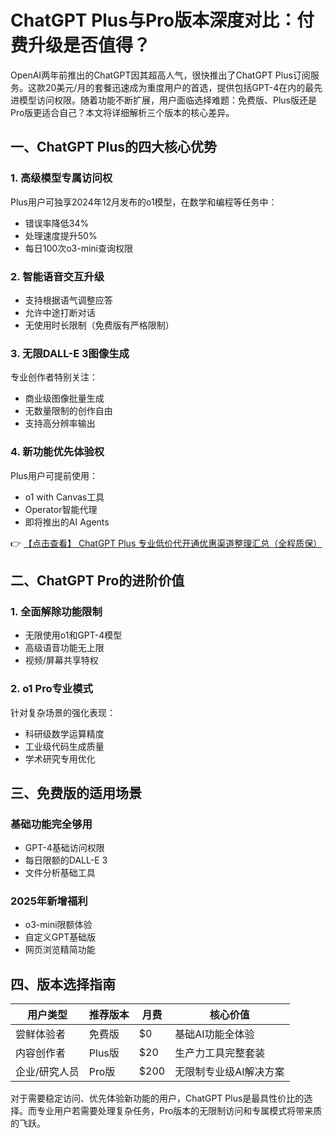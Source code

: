 # ChatGPT Plus与Pro版本深度对比：付费升级是否值得？

OpenAI两年前推出的ChatGPT因其超高人气，很快推出了ChatGPT Plus订阅服务。这款20美元/月的套餐迅速成为重度用户的首选，提供包括GPT-4在内的最先进模型访问权限。随着功能不断扩展，用户面临选择难题：免费版、Plus版还是Pro版更适合自己？本文将详细解析三个版本的核心差异。

## 一、ChatGPT Plus的四大核心优势

### 1. 高级模型专属访问权
Plus用户可独享2024年12月发布的o1模型，在数学和编程等任务中：
- 错误率降低34%
- 处理速度提升50%
- 每日100次o3-mini查询权限

### 2. 智能语音交互升级
- 支持根据语气调整应答
- 允许中途打断对话
- 无使用时长限制（免费版有严格限制）

### 3. 无限DALL-E 3图像生成
专业创作者特别关注：
- 商业级图像批量生成
- 无数量限制的创作自由
- 支持高分辨率输出

### 4. 新功能优先体验权
Plus用户可提前使用：
- o1 with Canvas工具
- Operator智能代理
- 即将推出的AI Agents

👉 [【点击查看】 ChatGPT Plus 专业低价代开通优惠渠道整理汇总（全程质保）](https://bit.ly/DaiKai)

## 二、ChatGPT Pro的进阶价值

### 1. 全面解除功能限制
- 无限使用o1和GPT-4模型
- 高级语音功能无上限
- 视频/屏幕共享特权

### 2. o1 Pro专业模式
针对复杂场景的强化表现：
- 科研级数学运算精度
- 工业级代码生成质量
- 学术研究专用优化

## 三、免费版的适用场景

### 基础功能完全够用
- GPT-4基础访问权限
- 每日限额的DALL-E 3
- 文件分析基础工具

### 2025年新增福利
- o3-mini限额体验
- 自定义GPT基础版
- 网页浏览精简功能

## 四、版本选择指南

| 用户类型       | 推荐版本   | 月费    | 核心价值               |
|----------------|------------|---------|------------------------|
| 尝鲜体验者     | 免费版     | $0      | 基础AI功能全体验       |
| 内容创作者     | Plus版     | $20     | 生产力工具完整套装     |
| 企业/研究人员  | Pro版      | $200    | 无限制专业级AI解决方案 |

对于需要稳定访问、优先体验新功能的用户，ChatGPT Plus是最具性价比的选择。而专业用户若需要处理复杂任务，Pro版本的无限制访问和专属模式将带来质的飞跃。
